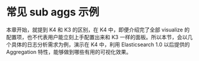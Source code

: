 # 常见 sub aggs 示例

本章开始，就提到 K4 和 K3 的区别，在 K4 中，即便介绍完了全部 visualize 的配置项，也不代表用户能立刻上手配置出来和 K3 一样的面板。所以本节，会以几个具体的日志分析需求为例，演示在 K4 中，利用 Elasticsearch 1.0 以后提供的 Aggregation 特性，能够做到哪些有用的可视化效果。

